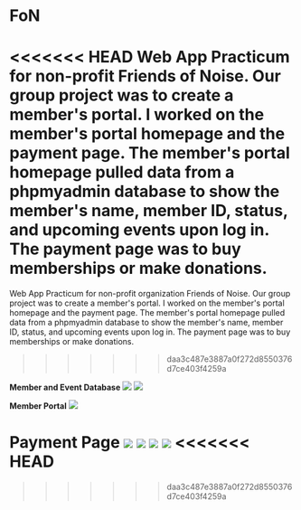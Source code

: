 # FoN
<<<<<<< HEAD
Web App Practicum for non-profit Friends of Noise. Our group project was to create a member's portal. I worked on the member's portal homepage and the payment page. The member's portal homepage pulled data from a phpmyadmin database to show the member's name, member ID, status, and upcoming events upon log in. The payment page was to buy memberships or make donations. 
=======
Web App Practicum for non-profit organization Friends of Noise. Our group project was to create a member's portal. I worked on the member's portal homepage and the payment page. The member's portal homepage pulled data from a phpmyadmin database to show the member's name, member ID, status, and upcoming events upon log in. The payment page was to buy memberships or make donations. 
>>>>>>> daa3c487e3887a0f272d8550376d7ce403f4259a

<b>Member and Event Database</b>
<img src="http://themcmorrislife.com/FoN/images/membersDB.PNG"></img>
<img src="http://themcmorrislife.com/FoN/images/eventsDB.PNG"></img>

<b>Member Portal</b>
<img src="http://themcmorrislife.com/FoN/images/memberpage.PNG"></img>

<b>Payment Page</b>
<img src="http://themcmorrislife.com/FoN/images/paymentpage1.PNG"></img>
<img src="http://themcmorrislife.com/FoN/images/paymentpage2.PNG"></img>
<img src="http://themcmorrislife.com/FoN/images/paymentpage3.PNG"></img>
<img src="http://themcmorrislife.com/FoN/images/paymentpage4.PNG"></img>
<<<<<<< HEAD
=======

>>>>>>> daa3c487e3887a0f272d8550376d7ce403f4259a
